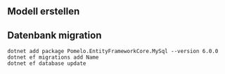 ## Modell erstellen

## Datenbank migration

```
dotnet add package Pomelo.EntityFrameworkCore.MySql --version 6.0.0
dotnet ef migrations add Name
dotnet ef database update 

```
